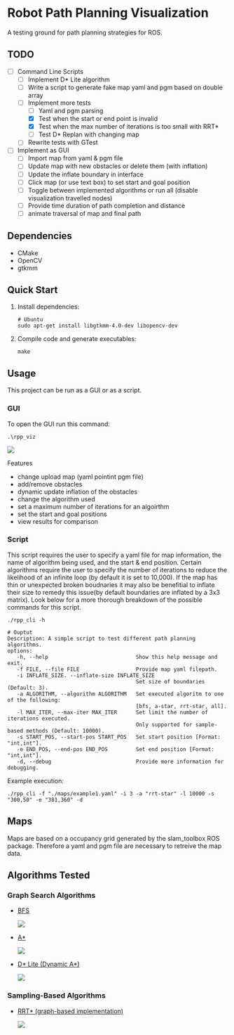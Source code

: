 # Robot Path Planning Visualization
A testing ground for path planning strategies for ROS.

## TODO
- [ ] Command Line Scripts
    - [ ] Implement D* Lite algorithm
    - [ ] Write a script to generate fake map yaml and pgm based on double array 
    - [ ] Implement more tests 
        - [ ] Yaml and pgm parsing
        - [X] Test when the start or end point is invalid
        - [X] Test when the max number of iterations is too small with RRT*
        - [ ] Test D* Replan with changing map
    - [ ] Rewrite tests with GTest
- [ ] Implement as GUI
    - [ ] Import map from yaml & pgm file
    - [ ] Update map with new obstacles or delete them (with inflation)
    - [ ] Update the inflate boundary in interface
    - [ ] Click map (or use text box) to set start and goal position
    - [ ] Toggle between implemented algorithms or run all (disable visualization travelled nodes) 
    - [ ] Provide time duration of path completion and distance
    - [ ] animate traversal of map and final path

## Dependencies
- CMake
- OpenCV
- gtkmm

## Quick Start
1. Install dependencies:
    ```
    # Ubuntu
    sudo apt-get install libgtkmm-4.0-dev libopencv-dev
    ```
2. Compile code and generate executables:
    ```
    make
    ```

## Usage
This project can be run as a GUI or as a script. 

### GUI
To open the GUI run this command:
```
.\rpp_viz
```

![](/img/gui.png)

Features
 - change upload map (yaml pointint pgm file)
 - add/remove obstacles
 - dynamic update inflation of the obstacles
 - change the algorithm used
 - set a maximum number of iterations for an algoirthm
 - set the start and goal positions
 - view results for comparison

### Script
This script requires the user to specify a yaml file for map information, the name of algorithm being used, and the start & end position. Certain algorithms require the user to specify the number of iterations to reduce the likelihood of an infinite loop (by default it is set to 10,000). If the map has thin or unexpected broken boudnaries it may also be benefitial to inflate their size to remedy this issue(by default boundaries are inflated by a 3x3 matrix). Look below for a more thorough breakdown of the possible commands for this script.
```
./rpp_cli -h

# Ouptut
Description: A simple script to test different path planning algorithms.
options: 
   -h, --help                            Show this help message and exit.
   -f FILE, --file FILE                  Provide map yaml filepath.
   -i INFLATE_SIZE. --inflate-size INFLATE_SIZE
                                         Set size of boundaries (Default: 3).
   -a ALGORITHM, --algorithm ALGORITHM   Set executed algoritm to one of the following: 
                                         [bfs, a-star, rrt-star, all].
   -l MAX_ITER, --max-iter MAX_ITER      Set limit the number of iterations executed.
                                         Only supported for sample-based methods (Default: 10000).
   -s START_POS, --start-pos START_POS   Set start position [Format: "int,int"].
   -e END_POS, --end-pos END_POS         Set end position [Format: "int,int"].
   -d, --debug                           Provide more information for debugging.
```

Example execution:
```
./rpp_cli -f "./maps/example1.yaml" -i 3 -a "rrt-star" -l 10000 -s "300,50" -e "381,360" -d
```

## Maps
Maps are based on a occupancy grid generated by the slam_toolbox ROS package. Therefore a yaml and pgm file are necessary to retreive the map data.

## Algorithms Tested
### Graph Search Algorithms
- [BFS](https://en.wikipedia.org/wiki/Breadth-first_search)

    ![](/img/BFS.png)

- [A*](https://en.wikipedia.org/wiki/A*_search_algorithm)

    ![](/img/A_star.png)

- [D* Lite (Dynamic A*)](https://cdn.aaai.org/AAAI/2002/AAAI02-072.pdf)

    ![](/img/D_star_lite.jpg)

### Sampling-Based Algorithms
- [RRT* (graph-based implementation)](https://arxiv.org/pdf/1105.1186)

    ![](/img/RRT_star.png)